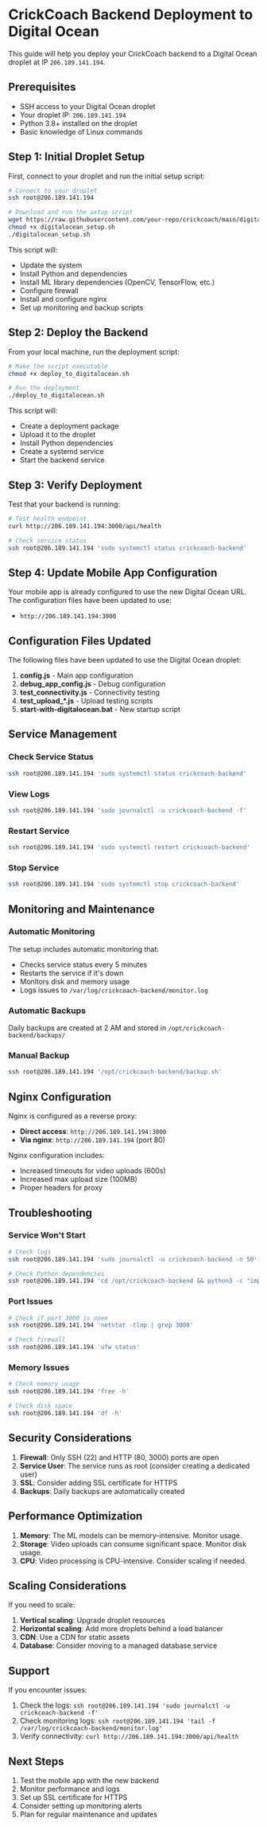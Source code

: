 # CrickCoach Backend Deployment to Digital Ocean

This guide will help you deploy your CrickCoach backend to a Digital Ocean droplet at IP `206.189.141.194`.

## Prerequisites

- SSH access to your Digital Ocean droplet
- Your droplet IP: `206.189.141.194`
- Python 3.8+ installed on the droplet
- Basic knowledge of Linux commands

## Step 1: Initial Droplet Setup

First, connect to your droplet and run the initial setup script:

```bash
# Connect to your droplet
ssh root@206.189.141.194

# Download and run the setup script
wget https://raw.githubusercontent.com/your-repo/crickcoach/main/digitalocean_setup.sh
chmod +x digitalocean_setup.sh
./digitalocean_setup.sh
```

This script will:
- Update the system
- Install Python and dependencies
- Install ML library dependencies (OpenCV, TensorFlow, etc.)
- Configure firewall
- Install and configure nginx
- Set up monitoring and backup scripts

## Step 2: Deploy the Backend

From your local machine, run the deployment script:

```bash
# Make the script executable
chmod +x deploy_to_digitalocean.sh

# Run the deployment
./deploy_to_digitalocean.sh
```

This script will:
- Create a deployment package
- Upload it to the droplet
- Install Python dependencies
- Create a systemd service
- Start the backend service

## Step 3: Verify Deployment

Test that your backend is running:

```bash
# Test health endpoint
curl http://206.189.141.194:3000/api/health

# Check service status
ssh root@206.189.141.194 'sudo systemctl status crickcoach-backend'
```

## Step 4: Update Mobile App Configuration

Your mobile app is already configured to use the new Digital Ocean URL. The configuration files have been updated to use:
- `http://206.189.141.194:3000`

## Configuration Files Updated

The following files have been updated to use the Digital Ocean droplet:

1. **config.js** - Main app configuration
2. **debug_app_config.js** - Debug configuration
3. **test_connectivity.js** - Connectivity testing
4. **test_upload_*.js** - Upload testing scripts
5. **start-with-digitalocean.bat** - New startup script

## Service Management

### Check Service Status
```bash
ssh root@206.189.141.194 'sudo systemctl status crickcoach-backend'
```

### View Logs
```bash
ssh root@206.189.141.194 'sudo journalctl -u crickcoach-backend -f'
```

### Restart Service
```bash
ssh root@206.189.141.194 'sudo systemctl restart crickcoach-backend'
```

### Stop Service
```bash
ssh root@206.189.141.194 'sudo systemctl stop crickcoach-backend'
```

## Monitoring and Maintenance

### Automatic Monitoring
The setup includes automatic monitoring that:
- Checks service status every 5 minutes
- Restarts the service if it's down
- Monitors disk and memory usage
- Logs issues to `/var/log/crickcoach-backend/monitor.log`

### Automatic Backups
Daily backups are created at 2 AM and stored in `/opt/crickcoach-backend/backups/`

### Manual Backup
```bash
ssh root@206.189.141.194 '/opt/crickcoach-backend/backup.sh'
```

## Nginx Configuration

Nginx is configured as a reverse proxy:
- **Direct access**: `http://206.189.141.194:3000`
- **Via nginx**: `http://206.189.141.194` (port 80)

Nginx configuration includes:
- Increased timeouts for video uploads (600s)
- Increased max upload size (100MB)
- Proper headers for proxy

## Troubleshooting

### Service Won't Start
```bash
# Check logs
ssh root@206.189.141.194 'sudo journalctl -u crickcoach-backend -n 50'

# Check Python dependencies
ssh root@206.189.141.194 'cd /opt/crickcoach-backend && python3 -c "import torch; import tensorflow; import cv2; print(\"All imports successful\")"'
```

### Port Issues
```bash
# Check if port 3000 is open
ssh root@206.189.141.194 'netstat -tlnp | grep 3000'

# Check firewall
ssh root@206.189.141.194 'ufw status'
```

### Memory Issues
```bash
# Check memory usage
ssh root@206.189.141.194 'free -h'

# Check disk space
ssh root@206.189.141.194 'df -h'
```

## Security Considerations

1. **Firewall**: Only SSH (22) and HTTP (80, 3000) ports are open
2. **Service User**: The service runs as root (consider creating a dedicated user)
3. **SSL**: Consider adding SSL certificate for HTTPS
4. **Backups**: Daily backups are automatically created

## Performance Optimization

1. **Memory**: The ML models can be memory-intensive. Monitor usage.
2. **Storage**: Video uploads can consume significant space. Monitor disk usage.
3. **CPU**: Video processing is CPU-intensive. Consider scaling if needed.

## Scaling Considerations

If you need to scale:
1. **Vertical scaling**: Upgrade droplet resources
2. **Horizontal scaling**: Add more droplets behind a load balancer
3. **CDN**: Use a CDN for static assets
4. **Database**: Consider moving to a managed database service

## Support

If you encounter issues:
1. Check the logs: `ssh root@206.189.141.194 'sudo journalctl -u crickcoach-backend -f'`
2. Check monitoring logs: `ssh root@206.189.141.194 'tail -f /var/log/crickcoach-backend/monitor.log'`
3. Verify connectivity: `curl http://206.189.141.194:3000/api/health`

## Next Steps

1. Test the mobile app with the new backend
2. Monitor performance and logs
3. Set up SSL certificate for HTTPS
4. Consider setting up monitoring alerts
5. Plan for regular maintenance and updates
